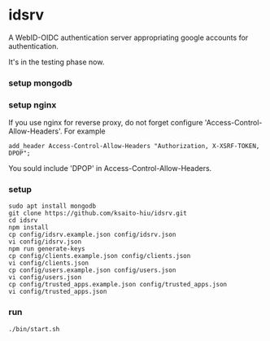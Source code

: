 # idsrv

A WebID-OIDC authentication server appropriating
google accounts for authentication.

It's in the testing phase now.

### setup mongodb

### setup nginx

If you use nginx for reverse proxy, do not forget
configure 'Access-Control-Allow-Headers'. For example

    add_header Access-Control-Allow-Headers "Authorization, X-XSRF-TOKEN, DPOP";

You sould include 'DPOP' in Access-Control-Allow-Headers.

### setup

    sudo apt install mongodb
    git clone https://github.com/ksaito-hiu/idsrv.git
    cd idsrv
    npm install
    cp config/idsrv.example.json config/idsrv.json
    vi config/idsrv.json
    npm run generate-keys
    cp config/clients.example.json config/clients.json
    vi config/clients.json
    cp config/users.example.json config/users.json
    vi config/users.json
    cp config/trusted_apps.example.json config/trusted_apps.json
    vi config/trusted_apps.json

### run

    ./bin/start.sh



